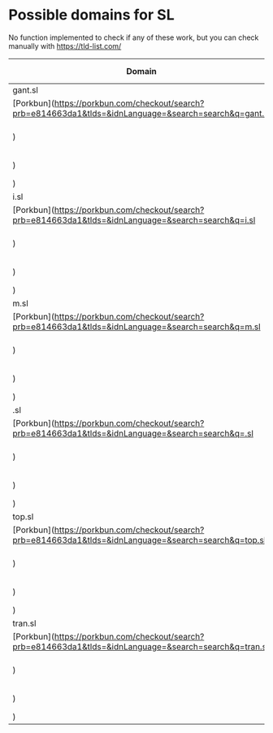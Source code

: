 # Possible domains for SL

No function implemented to check if any of these work, but you can check manually with https://tld-list.com/

| Domain | Porkbun | NameCheap | Google Domains |
|---|---|---|---|
| gant.sl | [Porkbun](https://porkbun.com/checkout/search?prb=e814663da1&tlds=&idnLanguage=&search=search&q=gant.sl) | [Namecheap](https://www.namecheap.com/domains/registration/results/?domain=gant.sl) | [Google](https://domains.google.com/registrar/search?searchTerm=gant.sl) |
| i.sl | [Porkbun](https://porkbun.com/checkout/search?prb=e814663da1&tlds=&idnLanguage=&search=search&q=i.sl) | [Namecheap](https://www.namecheap.com/domains/registration/results/?domain=i.sl) | [Google](https://domains.google.com/registrar/search?searchTerm=i.sl) |
| m.sl | [Porkbun](https://porkbun.com/checkout/search?prb=e814663da1&tlds=&idnLanguage=&search=search&q=m.sl) | [Namecheap](https://www.namecheap.com/domains/registration/results/?domain=m.sl) | [Google](https://domains.google.com/registrar/search?searchTerm=m.sl) |
| .sl | [Porkbun](https://porkbun.com/checkout/search?prb=e814663da1&tlds=&idnLanguage=&search=search&q=.sl) | [Namecheap](https://www.namecheap.com/domains/registration/results/?domain=.sl) | [Google](https://domains.google.com/registrar/search?searchTerm=.sl) |
| top.sl | [Porkbun](https://porkbun.com/checkout/search?prb=e814663da1&tlds=&idnLanguage=&search=search&q=top.sl) | [Namecheap](https://www.namecheap.com/domains/registration/results/?domain=top.sl) | [Google](https://domains.google.com/registrar/search?searchTerm=top.sl) |
| tran.sl | [Porkbun](https://porkbun.com/checkout/search?prb=e814663da1&tlds=&idnLanguage=&search=search&q=tran.sl) | [Namecheap](https://www.namecheap.com/domains/registration/results/?domain=tran.sl) | [Google](https://domains.google.com/registrar/search?searchTerm=tran.sl) |

